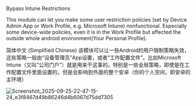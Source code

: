 Bypass Intune Restrictions

This module can let you make some user restriction policies (set by Device Admin App or Work Profile, e.g. Microsoft Intune) nonfunctional. Especially some device-wide policies, even it is in the Work Profile but affected the outside whole android environment(Your Personal Profile).

简体中文 (Simplified Chinese)
该模块可以让一些Android的用户限制策略失效，这些策略一般由“设备管理员”App设置，或者“工作配置文件”。比如Microsoft Intune（又叫“公司门户”）就是用来干这事的。特别是一些全局策略，即使是在工作配置文件里面设置的，但是会影响到外面的整个安卓（你的个人空间，即安卓的主环境）

![Screenshot_2025-09-25-22-47-15-24_e3f8467d49b86246d4b6067d75dd7305](https://github.com/user-attachments/assets/e94cf8e6-b228-413a-98b6-0ae6de232326)
